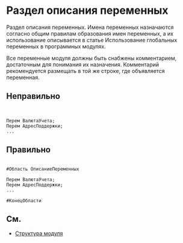 # Раздел описания переменных

Раздел описания переменных. Имена переменных назначаются согласно общим правилам образования имен переменных, 
а их использование описывается в статье Использование глобальных переменных в программных модулях.

Все переменные модуля должны быть снабжены комментарием, достаточным для понимания их назначения. 
Комментарий рекомендуется размещать в той же строке, где объявляется переменная.

## Неправильно

```bsl


Перем ВалютаУчета;
Перем АдресПоддержки;
...

```

## Правильно

```bsl

#Область ОписаниеПеременных

Перем ВалютаУчета;
Перем АдресПоддержки;
...

#КонецОбласти

```

## См.


- [Структура модуля](https://its.1c.ru/db/v8std#content:455:hdoc)
